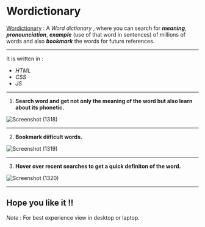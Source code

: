 # Wordictionary

[Wordictionary](https://yash-barjatya.github.io/Dictionary/ "Wordictionary: A word dictionary website") : A _Word dictionary_ , where you can search for ***meaning***, ***pronounciation***, ***example*** (use of that word in sentences) of millions of  words and also ***bookmark*** the words for future references. 

- - - -

 It is written in :

*   _HTML_
*   _CSS_
*   _JS_
                                
- - - -
1. **Search word and get not only the  meaning of the word but also learn about its phonetic.**


![Screenshot (1318)](https://user-images.githubusercontent.com/82602080/136999293-05da6fd4-8f27-4a9b-83a6-b518341ec599.png)

- - - -
2. **Bookmark diificult words.**


![Screenshot (1319)](https://user-images.githubusercontent.com/82602080/137000102-39d25ff9-fe0b-485c-9c34-4595ef2d1f31.png)

- - - -
3. **Hover over recent searches to get a quick definiton of the word.**


![Screenshot (1320)](https://user-images.githubusercontent.com/82602080/137000446-026f5ae9-0e7a-4822-8c0e-69d2e810c02a.png)

- - - -
## Hope you like it !!

_Note_ : For best experience view in desktop or laptop.
